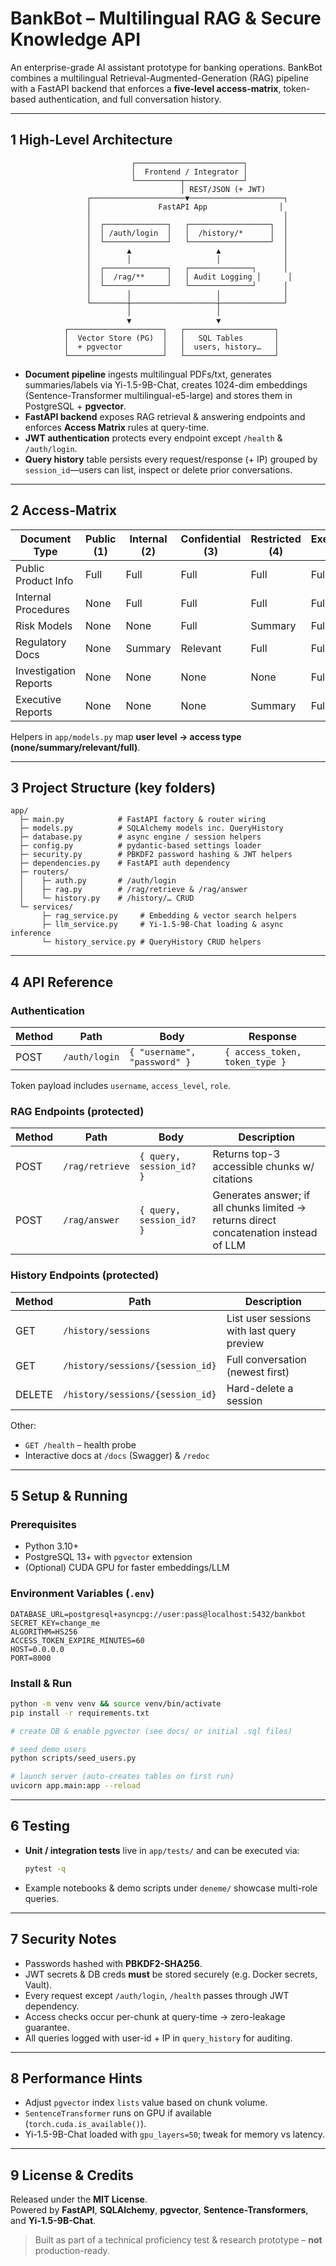 # BankBot – Multilingual RAG & Secure Knowledge API

An enterprise-grade AI assistant prototype for banking operations. BankBot combines a multilingual Retrieval-Augmented-Generation (RAG) pipeline with a FastAPI backend that enforces a **five-level access-matrix**, token-based authentication, and full conversation history.

---

## 1  High-Level Architecture

```
                           ┌────────────────────────┐
                           │  Frontend / Integrator │
                           └──────────┬─────────────┘
                                      │ REST/JSON (+ JWT)
                 ┌─────────────────────▼─────────────────────┐
                 │               FastAPI App                │
                 │                                           │
                 │  ┌──────────────┐   ┌──────────────────┐  │
                 │  │ /auth/login  │   │  /history/*      │  │
                 │  └──────────────┘   └──────────────────┘  │
                 │        ▲                   ▲              │
                 │        │                   │              │
                 │  ┌──────────────┐   ┌──────────────┐      │
                 │  │  /rag/**     │   │ Audit Logging │      │
                 │  └──────────────┘   └──────────────┘      │
                 │        │                   │              │
                 └────────┼───────────────────┼──────────────┘
                          │                   │
                          ▼                   ▼
            ┌─────────────────────┐   ┌────────────────────┐
            │  Vector Store (PG)  │   │   SQL Tables       │
            │  + pgvector         │   │  users, history…   │
            └─────────────────────┘   └────────────────────┘
```

* **Document pipeline** ingests multilingual PDFs/txt, generates summaries/labels via Yi-1.5-9B-Chat, creates 1024-dim embeddings (Sentence-Transformer multilingual-e5-large) and stores them in PostgreSQL + **pgvector**.
* **FastAPI backend** exposes RAG retrieval & answering endpoints and enforces **Access Matrix** rules at query-time.
* **JWT authentication** protects every endpoint except `/health` & `/auth/login`.
* **Query history** table persists every request/response (+ IP) grouped by `session_id`—users can list, inspect or delete prior conversations.

---

## 2  Access-Matrix

| Document Type           | Public (1) | Internal (2) | Confidential (3) | Restricted (4) | Executive (5) |
|-------------------------|-----------|--------------|------------------|----------------|---------------|
| Public Product Info     | Full      | Full         | Full             | Full           | Full          |
| Internal Procedures     | None      | Full         | Full             | Full           | Full          |
| Risk Models             | None      | None         | Full             | Summary        | Full          |
| Regulatory Docs         | None      | Summary      | Relevant         | Full           | Full          |
| Investigation Reports   | None      | None         | None             | None           | Full          |
| Executive Reports       | None      | None         | None             | Summary        | Full          |

Helpers in `app/models.py` map **user level → access type (none/summary/relevant/full)**.

---

## 3  Project Structure (key folders)

```
app/
  ├─ main.py            # FastAPI factory & router wiring
  ├─ models.py          # SQLAlchemy models inc. QueryHistory
  ├─ database.py        # async engine / session helpers
  ├─ config.py          # pydantic-based settings loader
  ├─ security.py        # PBKDF2 password hashing & JWT helpers
  ├─ dependencies.py    # FastAPI auth dependency
  ├─ routers/
  │    ├─ auth.py       # /auth/login
  │    ├─ rag.py        # /rag/retrieve & /rag/answer
  │    └─ history.py    # /history/… CRUD
  └─ services/
       ├─ rag_service.py     # Embedding & vector search helpers
       ├─ llm_service.py     # Yi-1.5-9B-Chat loading & async inference
       └─ history_service.py # QueryHistory CRUD helpers
```

---

## 4  API Reference

### Authentication
| Method | Path          | Body                          | Response |
|--------|--------------|------------------------------|----------|
| POST   | `/auth/login` | `{ "username", "password" }` | `{ access_token, token_type }` |

Token payload includes `username`, `access_level`, `role`.

### RAG Endpoints (protected)
| Method | Path             | Body                                         | Description |
|--------|------------------|----------------------------------------------|-------------|
| POST   | `/rag/retrieve`  | `{ query, session_id? }`                     | Returns top-3 accessible chunks w/ citations |
| POST   | `/rag/answer`    | `{ query, session_id? }`                     | Generates answer; if all chunks limited → returns direct concatenation instead of LLM |

### History Endpoints (protected)
| Method | Path                                   | Description |
|--------|----------------------------------------|-------------|
| GET    | `/history/sessions`                    | List user sessions with last query preview |
| GET    | `/history/sessions/{session_id}`       | Full conversation (newest first) |
| DELETE | `/history/sessions/{session_id}`       | Hard-delete a session |

Other:
* `GET /health` – health probe
* Interactive docs at `/docs` (Swagger) & `/redoc`

---

## 5  Setup & Running

### Prerequisites
* Python 3.10+
* PostgreSQL 13+ with `pgvector` extension
* (Optional) CUDA GPU for faster embeddings/LLM

### Environment Variables (`.env`)
```
DATABASE_URL=postgresql+asyncpg://user:pass@localhost:5432/bankbot
SECRET_KEY=change_me
ALGORITHM=HS256
ACCESS_TOKEN_EXPIRE_MINUTES=60
HOST=0.0.0.0
PORT=8000
```

### Install & Run
```bash
python -m venv venv && source venv/bin/activate
pip install -r requirements.txt

# create DB & enable pgvector (see docs/ or initial .sql files)

# seed demo users
python scripts/seed_users.py

# launch server (auto-creates tables on first run)
uvicorn app.main:app --reload
```

---

## 6  Testing

* **Unit / integration tests** live in `app/tests/` and can be executed via:
  ```bash
  pytest -q
  ```
* Example notebooks & demo scripts under `deneme/` showcase multi-role queries.

---

## 7  Security Notes

* Passwords hashed with **PBKDF2-SHA256**.
* JWT secrets & DB creds **must** be stored securely (e.g. Docker secrets, Vault).
* Every request except `/auth/login`, `/health` passes through JWT dependency.
* Access checks occur per-chunk at query-time → zero-leakage guarantee.
* All queries logged with user-id + IP in `query_history` for auditing.

---

## 8  Performance Hints

* Adjust `pgvector` index `lists` value based on chunk volume.
* `SentenceTransformer` runs on GPU if available (`torch.cuda.is_available()`).
* Yi-1.5-9B-Chat loaded with `gpu_layers=50`; tweak for memory vs latency.

---

## 9  License & Credits

Released under the **MIT License**.  
Powered by **FastAPI**, **SQLAlchemy**, **pgvector**, **Sentence-Transformers**, and **Yi-1.5-9B-Chat**.

> Built as part of a technical proficiency test & research prototype – **not** production-ready.
